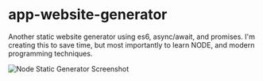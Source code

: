 # app-website-generator

Another static website generator using es6, async/await, and promises. I'm creating this to save time, but most importantly to learn NODE, and modern programming techniques.

![Node Static Generator Screenshot](https://s3.amazonaws.com/public-gomez-aws/img/consolelog.png)
